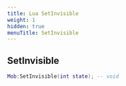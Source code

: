 ```yaml
---
title: Lua SetInvisible
weight: 1
hidden: true
menuTitle: SetInvisible
---
```

## SetInvisible
```lua
Mob:SetInvisible(int state); -- void
```